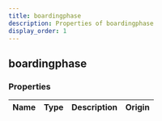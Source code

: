 ```yaml
---
title: boardingphase
description: Properties of boardingphase
display_order: 1
---
```


## boardingphase

### Properties

| Name | Type | Description | Origin |
|------|------|-------------|--------|

